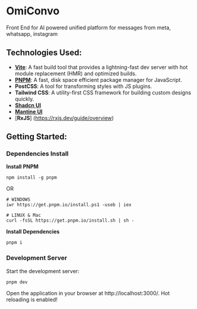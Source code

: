 # OmiConvo
Front End for AI powered unified platform for messages from meta, whatsapp, instagram
## Technologies Used:

- [**Vite**](https://vitejs.dev/): A fast build tool that provides a lightning-fast dev server with hot module
  replacement (HMR) and optimized builds.
- [**PNPM**](https://pnpm.io/): A fast, disk space efficient package manager for JavaScript.
- **PostCSS**: A tool for transforming styles with JS plugins.
- **Tailwind CSS**: A utility-first CSS framework for building custom designs quickly.
- [**Shadcn UI**](https://ui.shadcn.com/)
- [**Mantine UI**](https://ui.mantine.dev/)
- [**RxJS**] (https://rxjs.dev/guide/overview)

## Getting Started:

### Dependencies Install

**Install PNPM**

```
npm install -g pnpm
```

OR

```
# WINDOWS
iwr https://get.pnpm.io/install.ps1 -useb | iex

# LINUX & Mac
curl -fsSL https://get.pnpm.io/install.sh | sh -
```

**Install Dependencies**

```bash
pnpm i
```

### Development Server

Start the development server:

```Bash
pnpm dev
```
Open the application in your browser at http://localhost:3000/. Hot reloading is enabled!
